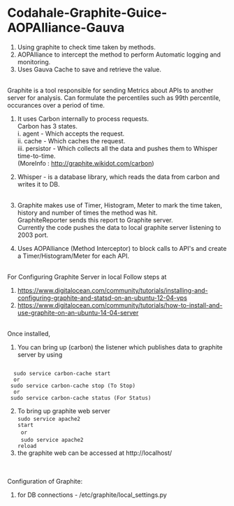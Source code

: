 # Codahale-Graphite-Guice-AOPAlliance-Gauva
1. Using graphite to check time taken by methods. <br/>
2. AOPAlliance to intercept the method to perform Automatic logging and monitoring. <br/>
3. Uses Gauva Cache to save and retrieve the value. <br/><br/>

Graphite is a tool responsible for sending Metrics about APIs to another server for analysis. Can formulate the percentiles such as 99th percentile, occurances over a period of time.<br/>
1. It uses Carbon internally to process requests.<br/>
   Carbon has 3 states.<br/>
      i. agent - Which accepts the request.<br/>
      ii. cache - Which caches the request.<br/>
      iii. persistor - Which collects all the data and pushes them to Whisper time-to-time. <br/>
      (MoreInfo : http://graphite.wikidot.com/carbon)<br/>
2. Whisper - is a database library, which reads the data from carbon and writes it to DB.<br/><br/>

1. Graphite makes use of Timer, Histogram, Meter to mark the time taken, history and number of times the method was hit.<br/>
GraphiteReporter sends this report to Graphite server.<br/>
Currently the code pushes the data to local graphite server listening to 2003 port.<br/>

2. Uses AOPAlliance (Method Interceptor) to block calls to API's and create a Timer/Histogram/Meter for each API.<br/><br/>


For Configuring Graphite Server in local Follow steps at<br/>
1. https://www.digitalocean.com/community/tutorials/installing-and-configuring-graphite-and-statsd-on-an-ubuntu-12-04-vps<br/>
2. https://www.digitalocean.com/community/tutorials/how-to-install-and-use-graphite-on-an-ubuntu-14-04-server<br/><br/>

Once installed, <br/>
1. You can bring up (carbon) the listener which publishes data to graphite server by using<br/>
 <code>
  sudo service carbon-cache start </code><br/>
  <code>  or  </code> <br/>
 <code> sudo service carbon-cache stop (To Stop)  </code><br/>
  <code>  or  </code><br/>
  <code> sudo service carbon-cache status (For Status) </code><br/>
 
2. To bring up graphite web server<br/>
  <code>sudo service apache2 start</code><br/>
  <code>  or</code><br/>
 <code> sudo service apache2 reload</code><br/>
3. the graphite web can be accessed at http://localhost/<br/><br/><br/>



Configuration of Graphite:<br/>
1. for DB connections - /etc/graphite/local_settings.py<br/>
